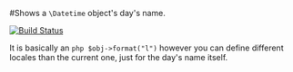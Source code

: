 #Shows a ```\Datetime``` object's day's name.

[![Build Status](https://travis-ci.org/axidepuy/dates-days-name.svg?branch=master)](https://travis-ci.org/axidepuy/dates-days-name)

It is basically an ```php $obj->format("l")``` however you can define different locales than the current one, just for the day's name itself.

